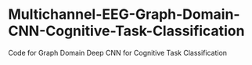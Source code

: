 # Multichannel-EEG-Graph-Domain-CNN-Cognitive-Task-Classification
Code for Graph Domain Deep CNN for Cognitive Task Classification
